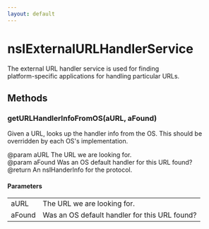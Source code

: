 ```yaml
---
layout: default
---
```


# nsIExternalURLHandlerService #
  
The external URL handler service is used for finding  
platform-specific applications for handling particular URLs.  
  

## Methods ##

### getURLHandlerInfoFromOS(aURL, aFound) ###
  
Given a URL, looks up the handler info from the OS. This should be  
overridden by each OS's implementation.  
  
@param aURL The URL we are looking for.  
@param aFound  Was an OS default handler for this URL found?  
@return  An nsIHanderInfo for the protocol.  
  

#### Parameters ####

<table>

<tr>
<td>aURL</td>
<td>The URL we are looking for.  
</td>
</tr>

<tr>
<td>aFound</td>
<td>Was an OS default handler for this URL found?  
</td>
</tr>

</table>
